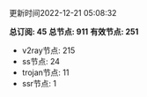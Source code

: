 更新时间2022-12-21 05:08:32

**总订阅: 45**
**总节点: 911**
**有效节点: 251**
- v2ray节点: 215
- ss节点: 24
- trojan节点: 11
- ssr节点: 1

